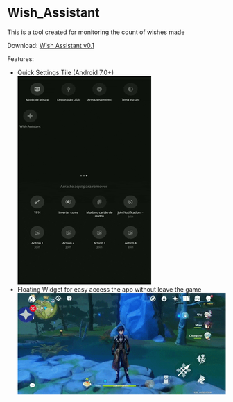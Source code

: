 # Wish_Assistant

This is a tool created for monitoring the count of wishes made

Download:
[Wish Assistant v0.1](WishAssistant.apk)

  Features:
* Quick Settings Tile (Android 7.0+)<br/>
![tile](tile_config.gif)
* Floating Widget for easy access the app without leave the game<br/>
![floating](floating_widget.gif)


